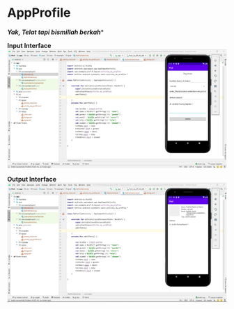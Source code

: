 # AppProfile

***Yak, Telat tapi bismillah berkah****

**Input Interface**
![Alt Text](https://github.com/lethanaxeger/AppProfile/blob/master/1.jpg)

**Output Interface**
![Alt Text](https://github.com/lethanaxeger/AppProfile/blob/master/2.jpg)
